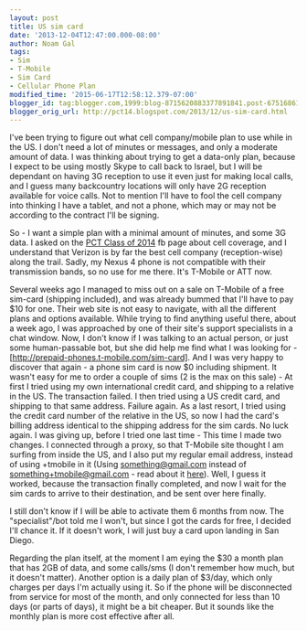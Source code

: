 ```yaml
---
layout: post
title: US sim card
date: '2013-12-04T12:47:00.000-08:00'
author: Noam Gal
tags:
- Sim
- T-Mobile
- Sim Card
- Cellular Phone Plan
modified_time: '2015-06-17T12:58:12.379-07:00'
blogger_id: tag:blogger.com,1999:blog-8715620883377891841.post-6751686195897829141
blogger_orig_url: http://pct14.blogspot.com/2013/12/us-sim-card.html
---
```


I've been trying to figure out what cell company/mobile plan to use while in the US. I don't need a lot of minutes or messages, and only a moderate amount of data. I was thinking about trying to get a data-only plan, because I expect to be using mostly Skype to call back to Israel, but I will be dependant on having 3G reception to use it even just for making local calls, and I guess many backcountry locations will only have 2G reception available for voice calls. Not to mention I'll have to fool the cell company into thinking I have a tablet, and not a phone, which may or may not be according to the contract I'll be signing.

So - I want a simple plan with a minimal amount of minutes, and some 3G data. I asked on the [PCT Class of 2014] fb page about cell coverage, and I understand that Verizon is by far the best cell company (reception-wise) along the trail. Sadly, my Nexus 4 phone is not compatible with their transmission bands, so no use for me there. It's T-Mobile or ATT now.

Several weeks ago I managed to miss out on a sale on T-Mobile of a free sim-card (shipping included), and was already bummed that I'll have to pay $10 for one. Their web site is not easy to navigate, with all the different plans and options available. While trying to find anything useful there, about a week ago, I was approached by one of their site's support specialists in a chat window. Now, I don't know if I was talking to an actual person, or just some human-passable bot, but she did help me find what I was looking for - [http://prepaid-phones.t-mobile.com/sim-card]. And I was very happy to discover that again - a phone sim card is now $0 including shipment. It wasn't easy for me to order a couple of sims (2 is the max on this sale) - At first I tried using my own international credit card, and shipping to a relative in the US. The transaction failed. I then tried using a US credit card, and shipping to that same address. Failure again. As a last resort, I tried using the credit card number of the relative in the US, so now I had the card's billing address identical to the shipping address for the sim cards. No luck again. I was giving up, before I tried one last time - This time I made two changes. I connected through a proxy, so that T-Mobile site thought I am surfing from inside the US, and I also put my regular email address, instead of using +tmobile in it (Using something@gmail.com instead of something+tmobile@gmail.com - read about it [here]). Well, I guess it worked, because the transaction finally completed, and now I wait for the sim cards to arrive to their destination, and be sent over here finally.

I still don't know if I will be able to activate them 6 months from now. The "specialist"/bot told me I won't, but since I got the cards for free, I decided I'll chance it. If it doesn't work, I will just buy a card upon landing in San Diego.

Regarding the plan itself, at the moment I am eying the $30 a month plan that has 2GB of data, and some calls/sms (I don't remember how much, but it doesn't matter). Another option is a daily plan of $3/day, which only charges per days I'm actually using it. So if the phone will be disconnected from service for most of the month, and only connected for less than 10 days (or parts of days), it might be a bit cheaper. But it sounds like the monthly plan is more cost effective after all.

[PCT Class of 2014]: https://www.facebook.com/groups/573346889342374/
[http://prepaid-phones.t-mobile.com/sim-card]: http://prepaid-phones.t-mobile.com/sim-card
[here]: http://gmailblog.blogspot.co.il/2008/03/2-hidden-ways-to-get-more-from-your.html